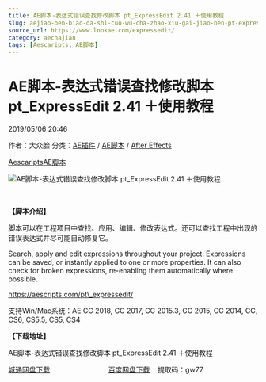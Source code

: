```yaml
---
title: AE脚本-表达式错误查找修改脚本 pt_ExpressEdit 2.41 ＋使用教程
slug: aejiao-ben-biao-da-shi-cuo-wu-cha-zhao-xiu-gai-jiao-ben-pt-expressedit-2-41-shi-yong-jiao-cheng
source_url: https://www.lookae.com/expressedit/
category: aechajian
tags: [Aescaripts, AE脚本]
---
```

# AE脚本-表达式错误查找修改脚本 pt\_ExpressEdit 2.41 ＋使用教程

2019/05/06 20:46

作者：大众脸
分类：[AE插件](https://www.lookae.com/after-effects/aechajian/) / [AE脚本](https://www.lookae.com/after-effects/aescripts/) / [After Effects](https://www.lookae.com/after-effects/)

[Aescaripts](https://www.lookae.com/tag/aescaripts/)[AE脚本](https://www.lookae.com/tag/ae%e8%84%9a%e6%9c%ac/)

![AE脚本-表达式错误查找修改脚本 pt_ExpressEdit 2.41 ＋使用教程](https://www.lookae.com/wp-content/uploads/2019/05/ExpressEdit.jpg "AE脚本-表达式错误查找修改脚本 pt_ExpressEdit 2.41 ＋使用教程-LookAE.com")

﻿

**【脚本介绍】**

脚本可以在工程项目中查找、应用、编辑、修改表达式。还可以查找工程中出现的错误表达式并尽可能自动修复它。

Search, apply and edit expressions throughout your project. Expressions can be saved, or instantly applied to one or more properties. It can also check for broken expressions, re-enabling them automatically where possible.

https://aescripts.com/pt\_expressedit/

支持Win/Mac系统：AE CC 2018, CC 2017, CC 2015.3, CC 2015, CC 2014, CC, CS6, CS5.5, CS5, CS4

**【下载地址】**

AE脚本-表达式错误查找修改脚本 pt\_ExpressEdit 2.41 ＋使用教程

[城通网盘下载](https://lookae.ctfile.com/fs/680462-372826205)                              [百度网盘下载](https://pan.baidu.com/s/1KicIWjthds6JFZG9npBlXQ)    提取码：gw77
